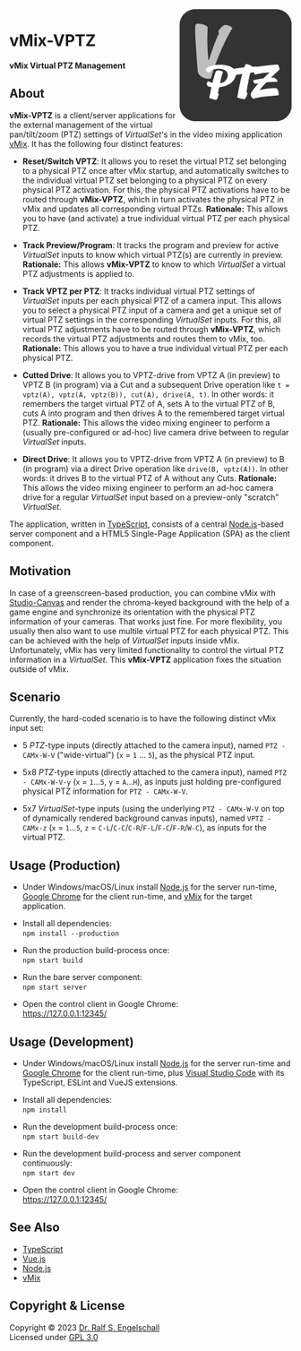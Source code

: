 
<img src="https://raw.githubusercontent.com/rse/vmix-vptz/master/src/client/app-icon.svg" width="200" align="right" alt=""/>

vMix-VPTZ
=========

**vMix Virtual PTZ Management**

About
-----

**vMix-VPTZ** is a client/server applications for the external
management of the virtual pan/tilt/zoom (PTZ) settings of *VirtualSet*'s
in the video mixing application [vMix](https://www.vmix.com/). It has
the following four distinct features:

- **Reset/Switch VPTZ**: It allows you to reset the virtual PTZ set
  belonging to a physical PTZ once after vMix startup, and automatically
  switches to the individual virtual PTZ set belonging to a physical
  PTZ on every physical PTZ activation. For this, the physical PTZ
  activations have to be routed through **vMix-VPTZ**, which in turn
  activates the physical PTZ in vMix and updates all corresponding
  virtual PTZs.
  **Rationale:** This allows you to have (and activate) a true individual
  virtual PTZ per each physical PTZ.

- **Track Preview/Program**: It tracks the program and preview for
  active *VirtualSet* inputs to know which virtual PTZ(s) are currently
  in preview.
  **Rationale:** This allows **vMix-VPTZ** to know to which *VirtualSet*
  a virtual PTZ adjustments is applied to.

- **Track VPTZ per PTZ**: It tracks individual virtual PTZ settings of
  *VirtualSet* inputs per each physical PTZ of a camera input. This allows
  you to select a physical PTZ input of a camera and get a unique set of
  virtual PTZ settings in the corresponding *VirtualSet* inputs. For this,
  all virtual PTZ adjustments have to be routed through **vMix-VPTZ**, which
  records the virtual PTZ adjustments and routes them to vMix, too.
  **Rationale:** This allows you to have a true individual virtual PTZ
  per each physical PTZ.

- **Cutted Drive**: It allows you to VPTZ-drive from VPTZ A (in preview)
  to VPTZ B (in program) via a Cut and a subsequent Drive operation like `t
  = vptz(A), vptz(A, vptz(B)), cut(A), drive(A, t)`. In other words: it
  remembers the target virtual PTZ of A, sets A to the virtual PTZ of B, cuts A into
  program and then drives A to the remembered target virtual PTZ.
  **Rationale:** This allows the video mixing engineer to perform
  a (usually pre-configured or ad-hoc) live camera drive between to
  regular *VirtualSet* inputs.

- **Direct Drive**: It allows you to VPTZ-drive from VPTZ A (in preview)
  to B (in program) via a direct Drive operation like `drive(B, vptz(A))`.
  In other words: it drives B to the virtual PTZ of A without any Cuts.
  **Rationale:** This allows the video mixing engineer to perform
  an ad-hoc camera drive for a regular *VirtualSet* input
  based on a preview-only "scratch" *VirtualSet*.

The application, written in
[TypeScript](https://www.typescriptlang.org/), consists of a central
[Node.js](https://nodejs.org)-based server component and a HTML5
Single-Page Application (SPA) as the client component.

Motivation
----------

In case of a greenscreen-based production, you can combine vMix with
[Studio-Canvas](https://github.com/rse/studio-canvas) and render the
chroma-keyed background with the help of a game engine and synchronize
its orientation with the physical PTZ information of your cameras.
That works just fine. For more flexibility, you usually then also want
to use multile virtual PTZ for each physical PTZ. This can be achieved
with the help of *VirtualSet* inputs inside vMix.
Unfortunately, vMix has very limited functionality to control
the virtual PTZ information in a *VirtualSet*. This **vMix-VPTZ**
application fixes the situation outside of vMix.

Scenario
--------

Currently, the hard-coded scenario is to have the following distinct vMix input set:

- 5 *PTZ*-type inputs (directly attached to the camera input), named
  `PTZ - CAMx-W-V` ("wide-virtual") (`x` = `1` ... `5`), as the physical
  PTZ input.

- 5x8 *PTZ*-type inputs (directly attached to the camera input), named
  `PTZ - CAMx-W-V-y` (`x` = `1`...`5`, `y` = `A`...`H`), as inputs just
  holding pre-configured physical PTZ information for `PTZ - CAMx-W-V`.

- 5x7 *VirtualSet*-type inputs (using the underlying `PTZ - CAMx-W-V` on
  top of dynamically rendered background canvas inputs),
  named `VPTZ - CAMx-z` (`x` = `1`...`5`, `z` = `C-L`/`C-C`/`C-R`/`F-L`/`F-C`/`F-R`/`W-C`),
  as inputs for the virtual PTZ.

Usage (Production)
------------------

- Under Windows/macOS/Linux install [Node.js](https://nodejs.org)
  for the server run-time, [Google Chrome](https://www.google.com/chrome)
  for the client run-time, and [vMix](https://www.vmix.com) for the target application.

- Install all dependencies:<br/>
  `npm install --production`

- Run the production build-process once:<br/>
  `npm start build`

- Run the bare server component:<br/>
  `npm start server`

- Open the control client in Google Chrome:<br/>
  https://127.0.0.1:12345/

Usage (Development)
-------------------

- Under Windows/macOS/Linux install [Node.js](https://nodejs.org)
  for the server run-time and [Google Chrome](https://www.google.com/chrome)
  for the client run-time,
  plus [Visual Studio Code](https://code.visualstudio.com/) with its
  TypeScript, ESLint and VueJS extensions.

- Install all dependencies:<br/>
  `npm install`

- Run the development build-process once:<br/>
  `npm start build-dev`

- Run the development build-process and server component continuously:<br/>
  `npm start dev`

- Open the control client in Google Chrome:<br/>
  https://127.0.0.1:12345/

See Also
--------

- [TypeScript](https://www.typescriptlang.org/)
- [Vue.js](https://vuejs.org/)
- [Node.js](https://nodejs.org)
- [vMix](https://www.vmix.com)

Copyright & License
-------------------

Copyright &copy; 2023 [Dr. Ralf S. Engelschall](mailto:rse@engelschall.com)<br/>
Licensed under [GPL 3.0](https://spdx.org/licenses/GPL-3.0-only)

